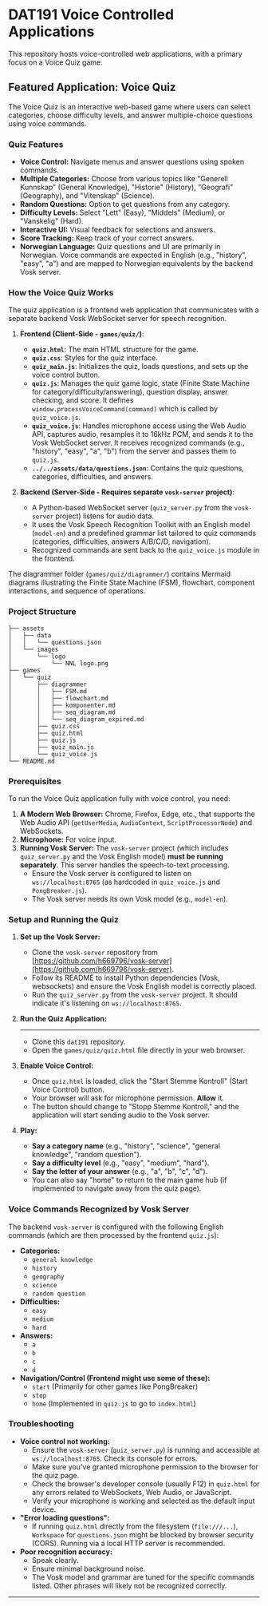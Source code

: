 # DAT191 Voice Controlled Applications

This repository hosts voice-controlled web applications, with a primary focus on a Voice Quiz game.

## Featured Application: Voice Quiz

The Voice Quiz is an interactive web-based game where users can select categories, choose difficulty levels, and answer multiple-choice questions using voice commands.

### Quiz Features

* **Voice Control:** Navigate menus and answer questions using spoken commands.
* **Multiple Categories:** Choose from various topics like "Generell Kunnskap" (General Knowledge), "Historie" (History), "Geografi" (Geography), and "Vitenskap" (Science).
* **Random Questions:** Option to get questions from any category.
* **Difficulty Levels:** Select "Lett" (Easy), "Middels" (Medium), or "Vanskelig" (Hard).
* **Interactive UI:** Visual feedback for selections and answers.
* **Score Tracking:** Keep track of your correct answers.
* **Norwegian Language:** Quiz questions and UI are primarily in Norwegian. Voice commands are expected in English (e.g., "history", "easy", "a") and are mapped to Norwegian equivalents by the backend Vosk server.

### How the Voice Quiz Works

The quiz application is a frontend web application that communicates with a separate backend Vosk WebSocket server for speech recognition.

1. **Frontend (Client-Side - `games/quiz/`)**:
   * **`quiz.html`**: The main HTML structure for the game.
   * **`quiz.css`**: Styles for the quiz interface.
   * **`quiz_main.js`**: Initializes the quiz, loads questions, and sets up the voice control button.
   * **`quiz.js`**: Manages the quiz game logic, state (Finite State Machine for category/difficulty/answering), question display, answer checking, and score. It defines `window.processVoiceCommand(command)` which is called by `quiz_voice.js`.
   * **`quiz_voice.js`**: Handles microphone access using the Web Audio API, captures audio, resamples it to 16kHz PCM, and sends it to the Vosk WebSocket server. It receives recognized commands (e.g., "history", "easy", "a", "b") from the server and passes them to `quiz.js`.
   * **`../../assets/data/questions.json`**: Contains the quiz questions, categories, difficulties, and answers.

2. **Backend (Server-Side - Requires separate `vosk-server` project)**:
   * A Python-based WebSocket server (`quiz_server.py` from the `vosk-server` project) listens for audio data.
   * It uses the Vosk Speech Recognition Toolkit with an English model (`model-en`) and a predefined grammar list tailored to quiz commands (categories, difficulties, answers A/B/C/D, navigation).
   * Recognized commands are sent back to the `quiz_voice.js` module in the frontend.

The diagrammer folder (`games/quiz/diagrammer/`) contains Mermaid diagrams illustrating the Finite State Machine (FSM), flowchart, component interactions, and sequence of operations.

### Project Structure

```
├── assets
│   ├── data
│   │   └── questions.json 
│   └── images
│       └── logo
│           └── NNL logo.png
├── games
│   └── quiz
│       ├── diagrammer
│       │   ├── FSM.md 
│       │   ├── flowchart.md 
│       │   ├── komponenter.md 
│       │   ├── seq_diagram.md 
│       │   └── seq_diagram_expired.md 
│       ├── quiz.css 
│       ├── quiz.html 
│       ├── quiz.js 
│       ├── quiz_main.js 
│       └── quiz_voice.js 
└── README.md
```

### Prerequisites

To run the Voice Quiz application fully with voice control, you need:

1. **A Modern Web Browser:** Chrome, Firefox, Edge, etc., that supports the Web Audio API (`getUserMedia`, `AudioContext`, `ScriptProcessorNode`) and WebSockets.
2. **Microphone:** For voice input.
3. **Running Vosk Server:** The `vosk-server` project (which includes `quiz_server.py` and the Vosk English model) **must be running separately**. This server handles the speech-to-text processing.
   * Ensure the Vosk server is configured to listen on `ws://localhost:8765` (as hardcoded in `quiz_voice.js` and `PongBreaker.js`).
   * The Vosk server needs its own Vosk model (e.g., `model-en`).

### Setup and Running the Quiz

1. **Set up the Vosk Server:**
   * Clone the `vosk-server` repository from [https://github.com/h669796/vosk-server](https://github.com/h669796/vosk-server).
   * Follow its README to install Python dependencies (Vosk, websockets) and ensure the Vosk English model is correctly placed.
   * Run the `quiz_server.py` from the `vosk-server` project. It should indicate it's listening on `ws://localhost:8765`.

2. **Run the Quiz Application:**
   * ****
     * Clone this `dat191` repository.
     * Open the `games/quiz/quiz.html` file directly in your web browser.

3. **Enable Voice Control:**
   * Once `quiz.html` is loaded, click the "Start Stemme Kontroll" (Start Voice Control) button.
   * Your browser will ask for microphone permission. **Allow** it.
   * The button should change to "Stopp Stemme Kontroll," and the application will start sending audio to the Vosk server.

4. **Play:**
   * **Say a category name** (e.g., "history", "science", "general knowledge", "random question").
   * **Say a difficulty level** (e.g., "easy", "medium", "hard").
   * **Say the letter of your answer** (e.g., "a", "b", "c", "d").
   * You can also say "home" to return to the main game hub (if implemented to navigate away from the quiz page).

### Voice Commands Recognized by Vosk Server

The backend `vosk-server` is configured with the following English commands (which are then processed by the frontend `quiz.js`):

* **Categories:**
  * `general knowledge`
  * `history`
  * `geography`
  * `science`
  * `random question`
* **Difficulties:**
  * `easy`
  * `medium`
  * `hard`
* **Answers:**
  * `a`
  * `b`
  * `c`
  * `d`
* **Navigation/Control (Frontend might use some of these):**
  * `start` (Primarily for other games like PongBreaker)
  * `stop`
  * `home` (Implemented in `quiz.js` to go to `index.html`)

### Troubleshooting

* **Voice control not working:**
  * Ensure the `vosk-server` (`quiz_server.py`) is running and accessible at `ws://localhost:8765`. Check its console for errors.
  * Make sure you've granted microphone permission to the browser for the quiz page.
  * Check the browser's developer console (usually F12) in `quiz.html` for any errors related to WebSockets, Web Audio, or JavaScript.
  * Verify your microphone is working and selected as the default input device.
* **"Error loading questions":**
  * If running `quiz.html` directly from the filesystem (`file:///...`), `Workspace` for `questions.json` might be blocked by browser security (CORS). Running via a local HTTP server is recommended.
* **Poor recognition accuracy:**
  * Speak clearly.
  * Ensure minimal background noise.
  * The Vosk model and grammar are tuned for the specific commands listed. Other phrases will likely not be recognized correctly.

---

